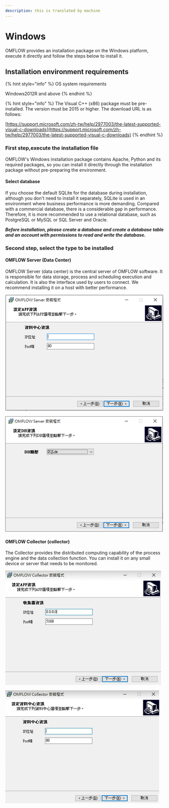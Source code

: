 ```yaml
---
description: this is translated by machine
---
```


# Windows

OMFLOW provides an installation package on the Windows platform, execute it directly and follow the steps below to install it.

## Installation environment requirements

{% hint style="info" %}
OS system requirements

Windows2012R and above
{% endhint %}

{% hint style="info" %}
The Visual C++ \(x86\) package must be pre-installed. The version must be 2015 or higher. The download URL is as follows:

[https://support.microsoft.com/zh-tw/help/2977003/the-latest-supported-visual-c-downloads](https://support.microsoft.com/zh-tw/help/2977003/the-latest-supported-visual-c-downloads)
{% endhint %}

### First step,execute the installation file

OMFLOW's Windows installation package contains Apache, Python and its required packages, so you can install it directly through the installation package without pre-preparing the environment.

#### Select database

If you choose the default SQLite for the database during installation, although you don't need to install it separately, SQLite is used in an environment where business performance is more demanding. Compared with a commercial database, there is a considerable gap in performance. Therefore, it is more recommended to use a relational database, such as PostgreSQL or MySQL or SQL Server and Oracle.

_**Before installation, please create a database and create a database table and an account with permissions to read and write the database.**_

### Second step, select the type to be installed

#### OMFLOW Server \(Data Center\)

OMFLOW Server \(data center\) is the central server of OMFLOW software. It is responsible for data storage, process and scheduling execution and calculation. It is also the interface used by users to connect. We recommend installing it on a host with better performance.

![](../.gitbook/assets/image%20%2875%29.png)

![](../.gitbook/assets/image%20%2866%29.png)

#### OMFLOW Collector \(collector\)

The Collector provides the distributed computing capability of the process engine and the data collection function. You can install it on any small device or server that needs to be monitored.

![Set the IP and Port to be monitored by the collector](../.gitbook/assets/tu-pian-%20%2847%29.png)

![Set the IP and Port of the data center, and report to the data center during installation](../.gitbook/assets/tu-pian-%20%2824%29.png)

